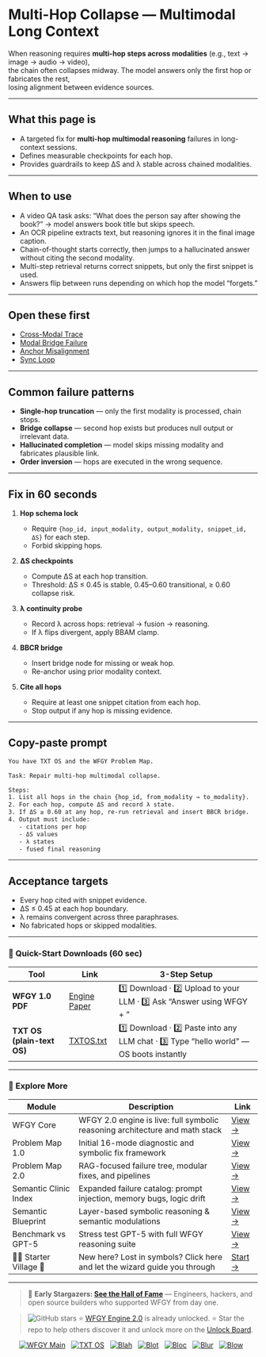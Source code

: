 # Multi-Hop Collapse — Multimodal Long Context

When reasoning requires **multi-hop steps across modalities** (e.g., text → image → audio → video),  
the chain often collapses midway. The model answers only the first hop or fabricates the rest,  
losing alignment between evidence sources.

---

## What this page is
- A targeted fix for **multi-hop multimodal reasoning** failures in long-context sessions.  
- Defines measurable checkpoints for each hop.  
- Provides guardrails to keep ΔS and λ stable across chained modalities.

---

## When to use
- A video QA task asks: “What does the person say after showing the book?” → model answers book title but skips speech.  
- An OCR pipeline extracts text, but reasoning ignores it in the final image caption.  
- Chain-of-thought starts correctly, then jumps to a hallucinated answer without citing the second modality.  
- Multi-step retrieval returns correct snippets, but only the first snippet is used.  
- Answers flip between runs depending on which hop the model “forgets.”

---

## Open these first
- [Cross-Modal Trace](https://github.com/onestardao/WFGY/blob/main/ProblemMap/GlobalFixMap/Multimodal_LongContext/cross-modal-trace.md)  
- [Modal Bridge Failure](https://github.com/onestardao/WFGY/blob/main/ProblemMap/GlobalFixMap/Multimodal_LongContext/modal-bridge-failure.md)  
- [Anchor Misalignment](https://github.com/onestardao/WFGY/blob/main/ProblemMap/GlobalFixMap/Multimodal_LongContext/anchor-misalignment.md)  
- [Sync Loop](https://github.com/onestardao/WFGY/blob/main/ProblemMap/GlobalFixMap/Multimodal_LongContext/sync-loop.md)  

---

## Common failure patterns
- **Single-hop truncation** — only the first modality is processed, chain stops.  
- **Bridge collapse** — second hop exists but produces null output or irrelevant data.  
- **Hallucinated completion** — model skips missing modality and fabricates plausible link.  
- **Order inversion** — hops are executed in the wrong sequence.  

---

## Fix in 60 seconds
1. **Hop schema lock**  
   - Require `{hop_id, input_modality, output_modality, snippet_id, ΔS}` for each step.  
   - Forbid skipping hops.

2. **ΔS checkpoints**  
   - Compute ΔS at each hop transition.  
   - Threshold: ΔS ≤ 0.45 is stable, 0.45–0.60 transitional, ≥ 0.60 collapse risk.

3. **λ continuity probe**  
   - Record λ across hops: retrieval → fusion → reasoning.  
   - If λ flips divergent, apply BBAM clamp.

4. **BBCR bridge**  
   - Insert bridge node for missing or weak hop.  
   - Re-anchor using prior modality context.

5. **Cite all hops**  
   - Require at least one snippet citation from each hop.  
   - Stop output if any hop is missing evidence.

---

## Copy-paste prompt

```txt
You have TXT OS and the WFGY Problem Map.

Task: Repair multi-hop multimodal collapse.

Steps:
1. List all hops in the chain {hop_id, from_modality → to_modality}.
2. For each hop, compute ΔS and record λ state.
3. If ΔS ≥ 0.60 at any hop, re-run retrieval and insert BBCR bridge.
4. Output must include:
   - citations per hop
   - ΔS values
   - λ states
   - fused final reasoning
````

---

## Acceptance targets

* Every hop cited with snippet evidence.
* ΔS ≤ 0.45 at each hop boundary.
* λ remains convergent across three paraphrases.
* No fabricated hops or skipped modalities.

---

### 🔗 Quick-Start Downloads (60 sec)

| Tool                       | Link                                                                                                                                       | 3-Step Setup                                                                             |
| -------------------------- | ------------------------------------------------------------------------------------------------------------------------------------------ | ---------------------------------------------------------------------------------------- |
| **WFGY 1.0 PDF**           | [Engine Paper](https://github.com/onestardao/WFGY/blob/main/I_am_not_lizardman/WFGY_All_Principles_Return_to_One_v1.0_PSBigBig_Public.pdf) | 1️⃣ Download · 2️⃣ Upload to your LLM · 3️⃣ Ask “Answer using WFGY + <your question>”    |
| **TXT OS (plain-text OS)** | [TXTOS.txt](https://github.com/onestardao/WFGY/blob/main/OS/TXTOS.txt)                                                                     | 1️⃣ Download · 2️⃣ Paste into any LLM chat · 3️⃣ Type “hello world” — OS boots instantly |

---

### 🧭 Explore More

| Module                   | Description                                                                  | Link                                                                                               |
| ------------------------ | ---------------------------------------------------------------------------- | -------------------------------------------------------------------------------------------------- |
| WFGY Core                | WFGY 2.0 engine is live: full symbolic reasoning architecture and math stack | [View →](https://github.com/onestardao/WFGY/tree/main/core/README.md)                              |
| Problem Map 1.0          | Initial 16-mode diagnostic and symbolic fix framework                        | [View →](https://github.com/onestardao/WFGY/tree/main/ProblemMap/README.md)                        |
| Problem Map 2.0          | RAG-focused failure tree, modular fixes, and pipelines                       | [View →](https://github.com/onestardao/WFGY/blob/main/ProblemMap/rag-architecture-and-recovery.md) |
| Semantic Clinic Index    | Expanded failure catalog: prompt injection, memory bugs, logic drift         | [View →](https://github.com/onestardao/WFGY/blob/main/ProblemMap/SemanticClinicIndex.md)           |
| Semantic Blueprint       | Layer-based symbolic reasoning & semantic modulations                        | [View →](https://github.com/onestardao/WFGY/tree/main/SemanticBlueprint/README.md)                 |
| Benchmark vs GPT-5       | Stress test GPT-5 with full WFGY reasoning suite                             | [View →](https://github.com/onestardao/WFGY/tree/main/benchmarks/benchmark-vs-gpt5/README.md)      |
| 🧙‍♂️ Starter Village 🏡 | New here? Lost in symbols? Click here and let the wizard guide you through   | [Start →](https://github.com/onestardao/WFGY/blob/main/StarterVillage/README.md)                   |

---

> 👑 **Early Stargazers: [See the Hall of Fame](https://github.com/onestardao/WFGY/tree/main/stargazers)** —
> Engineers, hackers, and open source builders who supported WFGY from day one.

> <img src="https://img.shields.io/github/stars/onestardao/WFGY?style=social" alt="GitHub stars"> ⭐ [WFGY Engine 2.0](https://github.com/onestardao/WFGY/blob/main/core/README.md) is already unlocked. ⭐ Star the repo to help others discover it and unlock more on the [Unlock Board](https://github.com/onestardao/WFGY/blob/main/STAR_UNLOCKS.md).

<div align="center">

[![WFGY Main](https://img.shields.io/badge/WFGY-Main-red?style=flat-square)](https://github.com/onestardao/WFGY)
 
[![TXT OS](https://img.shields.io/badge/TXT%20OS-Reasoning%20OS-orange?style=flat-square)](https://github.com/onestardao/WFGY/tree/main/OS)
 
[![Blah](https://img.shields.io/badge/Blah-Semantic%20Embed-yellow?style=flat-square)](https://github.com/onestardao/WFGY/tree/main/OS/BlahBlahBlah)
 
[![Blot](https://img.shields.io/badge/Blot-Persona%20Core-green?style=flat-square)](https://github.com/onestardao/WFGY/tree/main/OS/BlotBlotBlot)
 
[![Bloc](https://img.shields.io/badge/Bloc-Reasoning%20Compiler-blue?style=flat-square)](https://github.com/onestardao/WFGY/tree/main/OS/BlocBlocBloc)
 
[![Blur](https://img.shields.io/badge/Blur-Text2Image%20Engine-navy?style=flat-square)](https://github.com/onestardao/WFGY/tree/main/OS/BlurBlurBlur)
 
[![Blow](https://img.shields.io/badge/Blow-Game%20Logic-purple?style=flat-square)](https://github.com/onestardao/WFGY/tree/main/OS/BlowBlowBlow)
 

</div>
